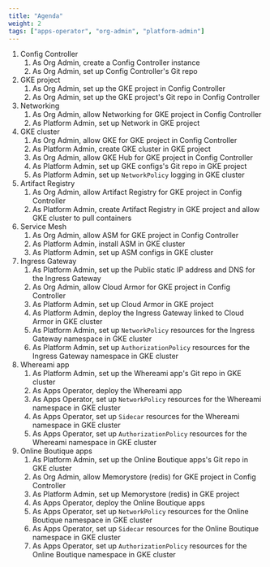 ```yaml
---
title: "Agenda"
weight: 2
tags: ["apps-operator", "org-admin", "platform-admin"]
---
```

1. Config Controller
    1. As Org Admin, create a Config Controller instance
    1. As Org Admin, set up Config Controller's Git repo
1. GKE project
    1. As Org Admin, set up the GKE project in Config Controller
    1. As Org Admin, set up the GKE project's Git repo in Config Controller
1. Networking
    1. As Org Admin, allow Networking for GKE project in Config Controller
    1. As Platform Admin, set up Network in GKE project
1. GKE cluster
    1. As Org Admin, allow GKE for GKE project in Config Controller
    1. As Platform Admin, create GKE cluster in GKE project
    1. As Org Admin, allow GKE Hub for GKE project in Config Controller
    1. As Platform Admin, set up GKE configs's Git repo in GKE project
    1. As Platform Admin, set up `NetworkPolicy` logging in GKE cluster
1. Artifact Registry
    1. As Org Admin, allow Artifact Registry for GKE project in Config Controller
    1. As Platform Admin, create Artifact Registry in GKE project and allow GKE cluster to pull containers
1. Service Mesh
    1. As Org Admin, allow ASM for GKE project in Config Controller
    1. As Platform Admin, install ASM in GKE cluster
    1. As Platform Admin, set up ASM configs in GKE cluster
1. Ingress Gateway
    1. As Platform Admin, set up the Public static IP address and DNS for the Ingress Gateway
    1. As Org Admin, allow Cloud Armor for GKE project in Config Controller
    1. As Platform Admin, set up Cloud Armor in GKE project
    1. As Platform Admin, deploy the Ingress Gateway linked to Cloud Armor in GKE cluster
    1. As Platform Admin, set up `NetworkPolicy` resources for the Ingress Gateway namespace in GKE cluster
    1. As Platform Admin, set up `AuthorizationPolicy` resources for the Ingress Gateway namespace in GKE cluster
1. Whereami app
    1. As Platform Admin, set up the Whereami app's Git repo in GKE cluster
    1. As Apps Operator, deploy the Whereami app
    1. As Apps Operator, set up `NetworkPolicy` resources for the Whereami namespace in GKE cluster
    1. As Apps Operator, set up `Sidecar` resources for the Whereami namespace in GKE cluster
    1. As Apps Operator, set up `AuthorizationPolicy` resources for the Whereami namespace in GKE cluster
1. Online Boutique apps
    1. As Platform Admin, set up the Online Boutique apps's Git repo in GKE cluster
    1. As Org Admin, allow Memorystore (redis) for GKE project in Config Controller
    1. As Platform Admin, set up Memorystore (redis) in GKE project
    1. As Apps Operator, deploy the Online Boutique apps
    1. As Apps Operator, set up `NetworkPolicy` resources for the Online Boutique namespace in GKE cluster
    1. As Apps Operator, set up `Sidecar` resources for the Online Boutique namespace in GKE cluster
    1. As Apps Operator, set up `AuthorizationPolicy` resources for the Online Boutique namespace in GKE cluster